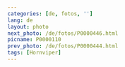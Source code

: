 ```yaml
---
categories: [de, fotos, '']
lang: de
layout: photo
next_photo: /de/fotos/P0000446.html
picname: P0000110
prev_photo: /de/fotos/P0000444.html
tags: [Hornviper]
---
```

